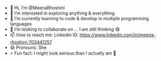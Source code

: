 - 👋 Hi, I’m @MeenaRhoshini
- 👀 I’m interested in exploring anything & everything
- 🌱 I’m currently learning to code & develop in multiple programming languages
- 💞️ I’m looking to collaborate on ... I am still thinking 😅
- 📫 How to reach me: Linkedin ID: https://www.linkedin.com/in/meena-rhoshini-703441257
- 😄 Pronouns: She
- ⚡ Fun fact: I might look serious than I actually am 🤪
